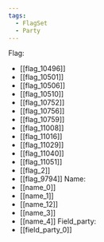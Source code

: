 ```yaml
---
tags:
  - FlagSet
  - Party
---
```

Flag:
- [[flag_10496]]
- [[flag_10501]]
- [[flag_10506]]
- [[flag_10510]]
- [[flag_10752]]
- [[flag_10756]]
- [[flag_10759]]
- [[flag_11008]]
- [[flag_11016]]
- [[flag_11029]]
- [[flag_11040]]
- [[flag_11051]]
- [[flag_2]]
- [[flag_9794]]
Name:
- [[name_0]]
- [[name_1]]
- [[name_12]]
- [[name_3]]
- [[name_4]]
Field_party:
- [[field_party_0]]
